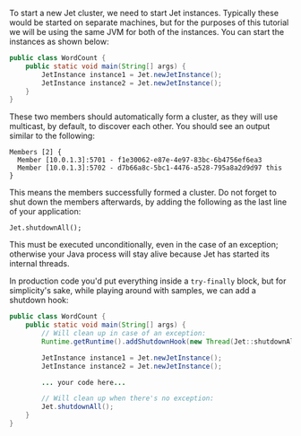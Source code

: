 To start a new Jet cluster, we need to start Jet instances. Typically
these would be started on separate machines, but for the purposes of
this tutorial we will be using the same JVM for both of the instances.
You can start the instances as shown below:

```java
public class WordCount {
    public static void main(String[] args) {
        JetInstance instance1 = Jet.newJetInstance();
        JetInstance instance2 = Jet.newJetInstance();
    }
}
```

These two members should automatically form a cluster, as they will use
multicast, by default, to discover each other.
You should see an output similar to the following:

```
Members [2] {
  Member [10.0.1.3]:5701 - f1e30062-e87e-4e97-83bc-6b4756ef6ea3
  Member [10.0.1.3]:5702 - d7b66a8c-5bc1-4476-a528-795a8a2d9d97 this
}
```

This means the members successfully formed a cluster. Do not forget to
shut down the members afterwards, by adding the following as the last line
of your application:

```
Jet.shutdownAll();
```

This must be executed unconditionally, even in the case of an exception;
otherwise your Java process will stay alive because Jet has started its
internal threads.

In production code you'd put everything inside a `try-finally` block,
but for simplicity's sake, while playing around with samples, we can
add a shutdown hook:

```java
public class WordCount {
    public static void main(String[] args) {
        // Will clean up in case of an exception:
        Runtime.getRuntime().addShutdownHook(new Thread(Jet::shutdownAll));

        JetInstance instance1 = Jet.newJetInstance();
        JetInstance instance2 = Jet.newJetInstance();

        ... your code here...

        // Will clean up when there's no exception:
        Jet.shutdownAll();
    }
}
```
